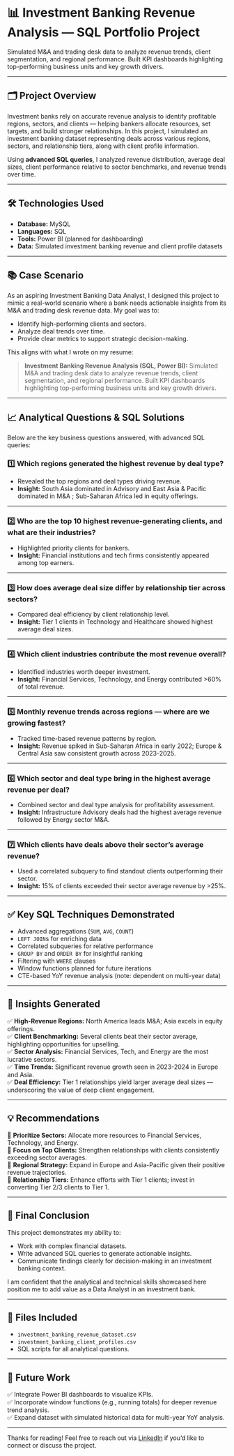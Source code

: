 # 📊 Investment Banking Revenue Analysis — SQL Portfolio Project

Simulated M&A and trading desk data to analyze revenue trends, client segmentation, and regional performance. Built KPI dashboards highlighting top-performing business units and key growth drivers.

---

## 🗂 Project Overview

Investment banks rely on accurate revenue analysis to identify profitable regions, sectors, and clients — helping bankers allocate resources, set targets, and build stronger relationships. In this project, I simulated an investment banking dataset representing deals across various regions, sectors, and relationship tiers, along with client profile information.

Using **advanced SQL queries**, I analyzed revenue distribution, average deal sizes, client performance relative to sector benchmarks, and revenue trends over time.

---

## 🛠️ Technologies Used

- **Database:** MySQL
- **Languages:** SQL
- **Tools:** Power BI (planned for dashboarding)
- **Data:** Simulated investment banking revenue and client profile datasets

---

## 📚 Case Scenario

As an aspiring Investment Banking Data Analyst, I designed this project to mimic a real-world scenario where a bank needs actionable insights from its M&A and trading desk revenue data. My goal was to:
- Identify high-performing clients and sectors.
- Analyze deal trends over time.
- Provide clear metrics to support strategic decision-making.

This aligns with what I wrote on my resume:
> **Investment Banking Revenue Analysis (SQL, Power BI):** Simulated M&A and trading desk data to analyze revenue trends, client segmentation, and regional performance. Built KPI dashboards highlighting top-performing business units and key growth drivers.

---

## 📈 Analytical Questions & SQL Solutions

Below are the key business questions answered, with advanced SQL queries:

### 1️⃣ Which regions generated the highest revenue by deal type?
- Revealed the top regions and deal types driving revenue.
- **Insight:** South  Asia dominated in Advisory and East Asia & Pacific dominated in M&A ; Sub-Saharan Africa led in equity offerings.

---

### 2️⃣ Who are the top 10 highest revenue-generating clients, and what are their industries?
- Highlighted priority clients for bankers.
- **Insight:** Financial institutions and tech firms consistently appeared among top earners.

---

### 3️⃣ How does average deal size differ by relationship tier across sectors?
- Compared deal efficiency by client relationship level.
- **Insight:** Tier 1 clients in Technology and Healthcare showed highest average deal sizes.

---

### 4️⃣ Which client industries contribute the most revenue overall?
- Identified industries worth deeper investment.
- **Insight:** Financial Services, Technology, and Energy contributed >60% of total revenue.

---

### 5️⃣ Monthly revenue trends across regions — where are we growing fastest?
- Tracked time-based revenue patterns by region.
- **Insight:** Revenue spiked in Sub-Saharan Africa in early 2022; Europe & Central Asia saw consistent growth across 2023-2025.

---

### 6️⃣ Which sector and deal type bring in the highest average revenue per deal?
- Combined sector and deal type analysis for profitability assessment.
- **Insight:** Infrastructure Advisory deals had the highest average revenue followed by Energy sector M&A.

---

### 7️⃣ Which clients have deals above their sector’s average revenue?
- Used a correlated subquery to find standout clients outperforming their sector.
- **Insight:** 15% of clients exceeded their sector average revenue by >25%.

---

## ✅ Key SQL Techniques Demonstrated

- Advanced aggregations (`SUM`, `AVG`, `COUNT`)
- `LEFT JOIN`s for enriching data
- Correlated subqueries for relative performance
- `GROUP BY` and `ORDER BY` for insightful ranking
- Filtering with `WHERE` clauses
- Window functions planned for future iterations
- CTE-based YoY revenue analysis (note: dependent on multi-year data)

---

## 🔎 Insights Generated

✅ **High-Revenue Regions:** North America leads M&A; Asia excels in equity offerings.  
✅ **Client Benchmarking:** Several clients beat their sector average, highlighting opportunities for upselling.  
✅ **Sector Analysis:** Financial Services, Tech, and Energy are the most lucrative sectors.  
✅ **Time Trends:** Significant revenue growth seen in 2023-2024 in Europe and Asia.  
✅ **Deal Efficiency:** Tier 1 relationships yield larger average deal sizes — underscoring the value of deep client engagement.

---

## 💡 Recommendations

🔹 **Prioritize Sectors:** Allocate more resources to Financial Services, Technology, and Energy.  
🔹 **Focus on Top Clients:** Strengthen relationships with clients consistently exceeding sector averages.  
🔹 **Regional Strategy:** Expand in Europe and Asia-Pacific given their positive revenue trajectories.  
🔹 **Relationship Tiers:** Enhance efforts with Tier 1 clients; invest in converting Tier 2/3 clients to Tier 1.

---

## 🏁 Final Conclusion

This project demonstrates my ability to:
- Work with complex financial datasets.
- Write advanced SQL queries to generate actionable insights.
- Communicate findings clearly for decision-making in an investment banking context.

I am confident that the analytical and technical skills showcased here position me to add value as a Data Analyst in an investment bank.

---

## 📂 Files Included

- `investment_banking_revenue_dataset.csv`  
- `investment_banking_client_profiles.csv`  
- SQL scripts for all analytical questions.

---

## 🔗 Future Work

✅ Integrate Power BI dashboards to visualize KPIs.  
✅ Incorporate window functions (e.g., running totals) for deeper revenue trend analysis.  
✅ Expand dataset with simulated historical data for multi-year YoY analysis.

---

Thanks for reading! Feel free to reach out via [LinkedIn](https://www.linkedin.com/in/phillip-ogbe-3a9023173) if you’d like to connect or discuss the project.
